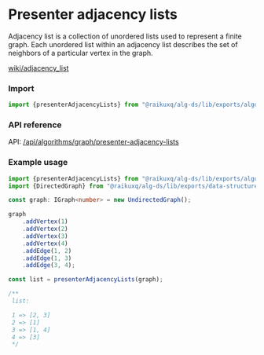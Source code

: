 # Presenter adjacency lists

Adjacency list is a collection of unordered lists used to represent a finite graph. Each unordered list within an
adjacency list
describes the set of neighbors of a particular vertex in the graph.

[wiki/adjacency_list](https://en.wikipedia.org/wiki/Adjacency_list)

### Import

```ts
import {presenterAdjacencyLists} from "@raikuxq/alg-ds/lib/exports/algorithms";
```

### API reference

API: [/api/algorithms/graph/presenter-adjacency-lists](/api/algorithms/graph/presenter-adjacency-lists)

### Example usage

```ts
import {presenterAdjacencyLists} from "@raikuxq/alg-ds/lib/exports/algorithms";
import {DirectedGraph} from "@raikuxq/alg-ds/lib/exports/data-structures";

const graph: IGraph<number> = new UndirectedGraph();

graph
    .addVertex(1)
    .addVertex(2)
    .addVertex(3)
    .addVertex(4)
    .addEdge(1, 2)
    .addEdge(1, 3)
    .addEdge(3, 4);

const list = presenterAdjacencyLists(graph);

/**
 list:

 1 => [2, 3]
 2 => [1]
 3 => [1, 4]
 4 => [3]
 */
```
